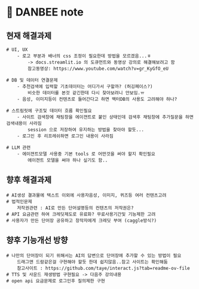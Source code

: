 # 🎈 DANBEE note

## 현재 해결과제
    # UI, UX
        - 로고 부분과 배너의 css 조정이 필요한데 방법을 모르겠음...ㅎ
            -> docs.streamlit.io 의 도큐먼트와 동영상 강의로 해결해보려고 함
            참고동영상: https://www.youtube.com/watch?v=gr_KyGfO_eU
    
    # DB 및 데이터 연결문제
        - 추천검색에 입력할 기초데이터는 어디가서 구할까? (허깅페이스?)
            비슷한 데이터를 본것 같긴한데 다시 찾아보려니 안보임.ㅠ
        - 음성, 이미지등이 컨텐츠로 들어간다고 하면 백터DB의 사용도 고려해야 하나?
    
    # 스트림릿에 구조및 데이터 흐름 확인필요
        - 사이트 검색창에 채팅창을 에이젼트로 붙인 상태인데 검색후 채팅창에 추가질문을 하면 검색내용이 사라짐
            session 으로 저장하여 유지하는 방법을 찾아야 할듯...
        - 로그인 후 리프레쉬하면 로그인 내용이 사라짐

    # LLM 관련
        - 에이젼트모델 사용중 기본 tools 로 어떤것을 써야 할지 확인필요
            에이젼트 모델을 써야 하나 싶기도 함..

## 향후 해결과제
    # AI생성 결과물에 텍스트 이외에 사용자음성, 이미지, 퀴즈등 여러 컨텐츠고려
    # 법적인문제
        저작권관련 : AI로 만든 단어설명등의 컨텐츠의 저작권은?
    # API 요금관련 하여 크레딧제도로 유료화? 무료사용기간및 기능제한 고려
    # 사용자가 만든 단어장 공유하고 창작자에게 크레딧 부여 (caggle방식?)

## 향후 기능개선 방향
    # 나만의 단어장이 되기 위해서는 AI의 답변으로 단어장에 추가할 수 있는 방법이 필요
        드래그앤 드람같은걸 구현해야 할듯 한데 쉽지않음..참고 사이트는 확인해둠
        참고사이트 : https://github.com/taye/interact.js?tab=readme-ov-file
    # TTS 및 사운드 재생방법 구현필요 -> 다음주 강의내용
    # open api 요금문제로 로그인후 질의제한 구현
    

